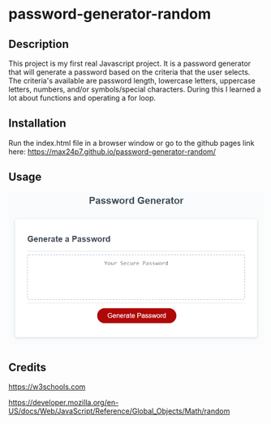 # password-generator-random

## Description

This project is my first real Javascript project.  It is a password generator that will generate a password based on the criteria that the user selects.  The criteria's available are password length, lowercase letters, uppercase letters, numbers, and/or symbols/special characters.   During this I learned a lot about functions and operating a for loop.




## Installation

Run the index.html file in a browser window or go to the github pages link here:  <a href="https://max24p7.github.io/password-generator-random/">https://max24p7.github.io/password-generator-random/</a>

## Usage

![Screenshot of page](password-screenshot.png)


## Credits

https://w3schools.com

https://developer.mozilla.org/en-US/docs/Web/JavaScript/Reference/Global_Objects/Math/random
